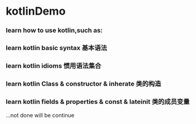 # kotlinDemo

### learn how to use kotlin,such as:
### learn kotlin basic syntax 基本语法
### learn kotlin idioms 惯用语法集合
### learn kotlin Class & constructor & inherate 类的构造
### learn kotlin fields & properties & const & lateinit 类的成员变量
...not done will be continue
